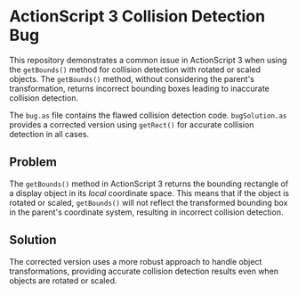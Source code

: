 # ActionScript 3 Collision Detection Bug

This repository demonstrates a common issue in ActionScript 3 when using the `getBounds()` method for collision detection with rotated or scaled objects.  The `getBounds()` method, without considering the parent's transformation, returns incorrect bounding boxes leading to inaccurate collision detection.

The `bug.as` file contains the flawed collision detection code.  `bugSolution.as` provides a corrected version using `getRect()` for accurate collision detection in all cases.

## Problem

The `getBounds()` method in ActionScript 3 returns the bounding rectangle of a display object in its *local* coordinate space. This means that if the object is rotated or scaled, `getBounds()` will not reflect the transformed bounding box in the parent's coordinate system, resulting in incorrect collision detection.

## Solution

The corrected version uses a more robust approach to handle object transformations, providing accurate collision detection results even when objects are rotated or scaled.